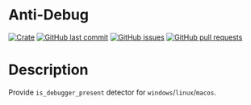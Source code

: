 # Anti-Debug

[![Crate](https://img.shields.io/crates/v/anti-debug.svg)](https://crates.io/crates/anti-debug)
[![GitHub last commit](https://img.shields.io/github/last-commit/xuxiaocheng0201/anti-debug)](https://github.com/xuxiaocheng0201/anti-debug/commits/master)
[![GitHub issues](https://img.shields.io/github/issues-raw/xuxiaocheng0201/anti-debug)](https://github.com/xuxiaocheng0201/anti-debug/issues)
[![GitHub pull requests](https://img.shields.io/github/issues-pr/xuxiaocheng0201/anti-debug)](https://github.com/xuxiaocheng0201/anti-debug/pulls)

# Description

Provide `is_debugger_present` detector for `windows`/`linux`/`macos`.
